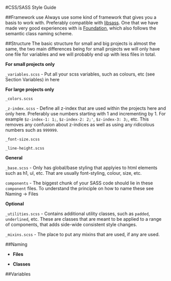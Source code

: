 #CSS/SASS Style Guide

##Framework use
Always use some kind of framework that gives you a basis to work with. Preferably compatible with [libsass](https://github.com/sass/libsass). One that we have made very good experiences with is [Foundation](https://github.com/zurb/foundation), which also follows the semantic class naming scheme.

##Structure
The basic structure for small and big projects is almost the same, the two main differences being for small projects we will only have one file for variables and we will probably end up with less files in total.

**For small projects only**

`_variables.scss` - Put all your scss variables, such as colours, etc (see Section Variables) in here

**For large projects only**

`_colors.scss`

`_z-index.scss` - Define all z-index that are used within the projects here and only here. Preferably use numbers starting with 1 and incrementing by 1. For example `$z-index-1: 1;`, `$z-index-2: 2;'`, `$z-index-3: 3;`, etc. This removes any confusion about z-indices as well as using any ridicolous numbers such as `999999`.

`_font-size.scss`

`_line-height.scss`

**General**

`_base.scss` - Only has global/base styling that applyies to html elements such as h1, ul, etc. That are usually font-styling, colour, size, etc.

`components` - The biggest chunk of your SASS code should lie in these `component` files. To understand the principle on how to name these see Naming -> Files

**Optional**

`_utilities.scss` - Contains additional utility classes, such as `padded`, `underlined`, etc. These are classes that are meant to be applied to a range of components, that adds side-wide consistent style changes.


`_mixins.scss` - The place to put any mixins that are used, if any are used.


##Naming
 * **Files**

 * **Classes**

 ##Variables
